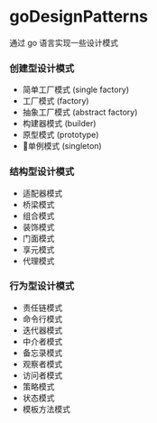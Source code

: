 # goDesignPatterns
通过 go 语言实现一些设计模式

### 创建型设计模式
 * 简单工厂模式 (single factory)
 * 工厂模式 (factory)
 * 抽象工厂模式 (abstract factory)
 * 构建器模式 (builder)
 * 原型模式 (prototype)
 * 💍单例模式 (singleton)

### 结构型设计模式
 * 适配器模式
 * 桥梁模式
 * 组合模式
 * 装饰模式
 * 门面模式
 * 享元模式
 * 代理模式

### 行为型设计模式
 * 责任链模式
 * 命令行模式
 * 迭代器模式
 * 中介者模式
 * 备忘录模式
 * 观察者模式
 * 访问者模式
 * 策略模式
 * 状态模式
 * 模板方法模式

